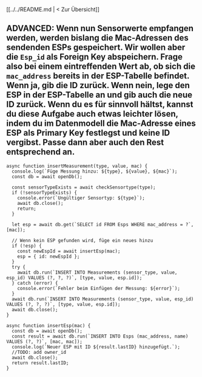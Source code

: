 [[../../README.md | < Zur Übersicht]]

## **ADVANCED**: Wenn nun Sensorwerte empfangen werden, werden bislang die Mac-Adressen des sendenden ESPs gespeichert. Wir wollen aber die `Esp_id` als Foreign Key abspeichern. Frage also bei einem eintreffenden Wert ab, ob sich die `mac_address` bereits in der ESP-Tabelle befindet. Wenn ja, gib die ID zurück. Wenn nein, lege den ESP in der ESP-Tabelle an und gib auch die neue ID zurück. Wenn du es für sinnvoll hältst,  kannst du diese Aufgabe auch etwas leichter lösen, indem du im Datenmodell die Mac-Adresse eines ESP als Primary Key festlegst und keine ID vergibst. Passe dann aber auch den Rest entsprechend an.

```
async function insertMeasurement(type, value, mac) {
  console.log(`Füge Messung hinzu: ${type}, ${value}, ${mac}`);
  const db = await openDb();

  const sensorTypeExists = await checkSensortype(type);
  if (!sensorTypeExists) {
    console.error(`Ungültiger Sensortyp: ${type}`);
    await db.close();
    return;
  }

  let esp = await db.get(`SELECT id FROM Esps WHERE mac_address = ?`, [mac]);

  // Wenn kein ESP gefunden wird, füge ein neues hinzu
  if (!esp) {
    const newEspId = await insertEsp(mac);
    esp = { id: newEspId };
  }
  try {
    await db.run(`INSERT INTO Measurements (sensor_type, value, esp_id) VALUES (?, ?, ?)`, [type, value, esp.id]);
  } catch (error) {
    console.error(`Fehler beim Einfügen der Messung: ${error}`);
  }
  await db.run(`INSERT INTO Measurements (sensor_type, value, esp_id) VALUES (?, ?, ?)`, [type, value, esp.id]);
  await db.close();
}

async function insertEsp(mac) {
  const db = await openDb();
  const result = await db.run(`INSERT INTO Esps (mac_address, name) VALUES (?, ?)`, [mac, mac]);
  console.log(`Neuer ESP mit ID ${result.lastID} hinzugefügt.`);
  //TODO: add owner_id
  await db.close();
  return result.lastID;
}
```